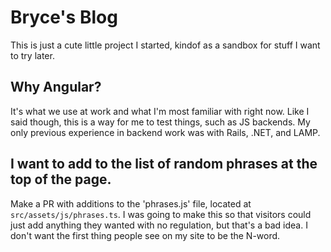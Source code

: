 # Bryce's Blog
This is just a cute little project I started, kindof as a sandbox for stuff I want to try later.


## Why Angular?
It's what we use at work and what I'm most familiar with right now.
Like I said though, this is a way for me to test things, such as JS backends. My only previous experience in backend work was with Rails, .NET, and LAMP.  

## I want to add to the list of random phrases at the top of the page.
Make a PR with additions to the 'phrases.js' file, located at `src/assets/js/phrases.ts`.
I was going to make this so that visitors could just add anything they wanted with no regulation, but that's a bad idea.
I don't want the first thing people see on my site to be the N-word.